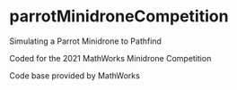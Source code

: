 # parrotMinidroneCompetition
Simulating a Parrot Minidrone to Pathfind

Coded for the 2021 MathWorks Minidrone Competition

Code base provided by MathWorks
